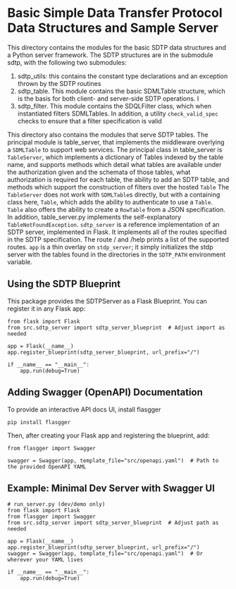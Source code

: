 # Basic Simple Data Transfer Protocol Data Structures and Sample Server
This directory contains the modules for the basic SDTP data structures and a Python server framework.  The SDTP structures are in the submodule sdtp, with the following two submodules:
1. sdtp_utils: this contains the constant type declarations and an exception thrown by the SDTP routines
2. sdtp_table. This module contains the basic SDMLTable structure, which is the basis for both client- and server-side SDTP operations.  I
3. sdtp_filter. This module contains  the SDQLFilter class, which when instantiated filters SDMLTables.  In addition, a utility `check_valid_spec` checks to ensure that a filter specification is valid

This directory also contains the modules that serve SDTP tables.  The principal module is table_server, that implements the middleware overlying a `SDMLTable` to support web services.  The principal class in table_server is `TableServer`, which implements a dictionary of Tables indexed by the table name, and supports methods which detail what tables are available under the authorization given and the schemata of those tables, what authorization is required for each table, the ability to add an SDTP table, and methods which support the construction of filters over the hosted `Table`
The `TableServer` does not work with `SDMLTable`s directly, but with a containing class here, `Table`, which adds the ability to authenticate to use a `Table`.  `Table` also offers the ability to create a `RowTable` from a JSON specification.
In addition, table_server.py implements the self-explanatory `TableNotFoundException`.
`sdtp_server` is a reference implementation of an SDTP server, implemented in Flask.  It implements all of the routes specified in the SDTP specification.  The route / and /help prints a list of the supported routes.
`app` is a thin overlay on `stdp_server`; it simply initializes the stdp server with the tables found in the directories in the `SDTP_PATH` environment variable.

## Using the SDTP Blueprint

This package provides the SDTPServer as a Flask Blueprint.
You can register it in any Flask app:
```
from flask import Flask
from src.sdtp_server import sdtp_server_blueprint  # Adjust import as needed

app = Flask(__name__)
app.register_blueprint(sdtp_server_blueprint, url_prefix="/")

if __name__ == "__main__":
    app.run(debug=True)
```
 ## Adding Swagger (OpenAPI) Documentation

To provide an interactive API docs UI, install flasgger
```
pip install flasgger
```
Then, after creating your Flask app and registering the blueprint, add:
```
from flasgger import Swagger

swagger = Swagger(app, template_file="src/openapi.yaml")  # Path to the provided OpenAPI YAML
```
## Example: Minimal Dev Server with Swagger UI
```
# run_server.py (dev/demo only)
from flask import Flask
from flasgger import Swagger
from src.sdtp_server import sdtp_server_blueprint  # Adjust path as needed

app = Flask(__name__)
app.register_blueprint(sdtp_server_blueprint, url_prefix="/")
swagger = Swagger(app, template_file="src/openapi.yaml")  # Or wherever your YAML lives

if __name__ == "__main__":
    app.run(debug=True)
```